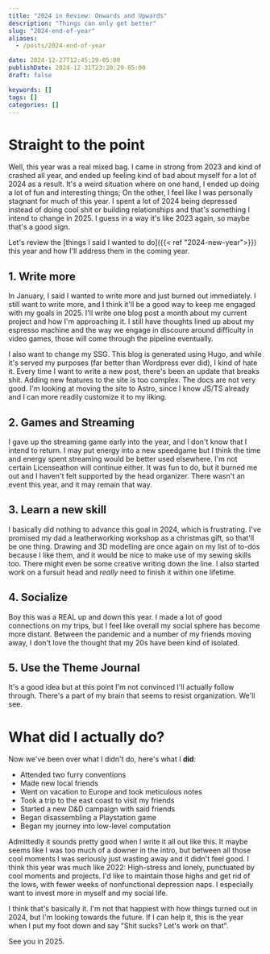 ```yaml
---
title: "2024 in Review: Onwards and Upwards"
description: "Things can only get better"
slug: "2024-end-of-year"
aliases:
  - /posts/2024-end-of-year

date: 2024-12-27T12:45:29-05:00
publishDate: 2024-12-31T23:20:29-05:00
draft: false

keywords: []
tags: []
categories: []
---
```

# Straight to the point
Well, this year was a real mixed bag. I came in strong from 2023 and kind of crashed all year, and ended up feeling kind of bad about myself for a lot of 2024 as a result. It's a weird situation where on one hand, I ended up doing a lot of fun and interesting things; On the other, I feel like I was personally stagnant for much of this year. I spent a lot of 2024 being depressed instead of doing cool shit or building relationships and that's something I intend to change in 2025. I guess in a way it's like 2023 again, so maybe that's a good sign.

Let's review the [things I said I wanted to do]({{< ref "2024-new-year">}}) this year and how I'll address them in the coming year.

## 1. Write more
In January, I said I wanted to write more and just burned out immediately. I still want to write more, and I think it'll be a good way to keep me engaged with my goals in 2025. I'll write one blog post a month about my current project and how I'm approaching it. I still have thoughts lined up about my espresso machine and the way we engage in discoure around difficulty in video games, those will come through the pipeline eventually.

I also want to change my SSG. This blog is generated using Hugo, and while it's served my purposes (far better than Wordpress ever did), I kind of hate it. Every time I want to write a new post, there's been an update that breaks shit. Adding new features to the site is too complex. The docs are not very good. I'm looking at moving the site to Astro, since I know JS/TS already and I can more readily customize it to my liking.

## 2. Games and Streaming
I gave up the streaming game early into the year, and I don't know that I intend to return. I may put energy into a new speedgame but I think the time and energy spent streaming would be better used elsewhere. I'm not certain Licenseathon will continue either. It was fun to do, but it burned me out and I haven't felt supported by the head organizer. There wasn't an event this year, and it may remain that way.

## 3. Learn a new skill
I basically did nothing to advance this goal in 2024, which is frustrating. I've promised my dad a leatherworking workshop as a christmas gift, so that'll be one thing. Drawing and 3D modelling are once again on my list of to-dos because I like them, and it would be nice to make use of my sewing skills too. There might even be some creative writing down the line. I also started work on a fursuit head and _really_ need to finish it within one lifetime.

## 4. Socialize
Boy this was a REAL up and down this year. I made a lot of good connections on my trips, but I feel like overall my social sphere has become more distant. Between the pandemic and a number of my friends moving away, I don't love the thought that my 20s have been kind of isolated.

## 5. Use the Theme Journal
It's a good idea but at this point I'm not convinced I'll actually follow through. There's a part of my brain that seems to resist organization. We'll see.

# What did I actually do?
Now we've been over what I didn't do, here's what I **did**:
- Attended two furry conventions
- Made new local friends
- Went on vacation to Europe and took meticulous notes
- Took a trip to the east coast to visit my friends
- Started a new D&D campaign with said friends
- Began disassembling a Playstation game
- Began my journey into low-level computation

Admittedly it sounds pretty good when I write it all out like this. It maybe seems like I was too much of a downer in the intro, but between all those cool moments I was seriously just wasting away and it didn't feel good. I think this year was much like 2022: High-stress and lonely, punctuated by cool moments and projects. I'd like to maintain those highs and get rid of the lows, with fewer weeks of nonfunctional depression naps. I especially want to invest more in myself and my social life.

I think that's basically it. I'm not that happiest with how things turned out in 2024, but I'm looking towards the future. If I can help it, this is the year when I put my foot down and say "Shit sucks? Let's work on that".

See you in 2025.